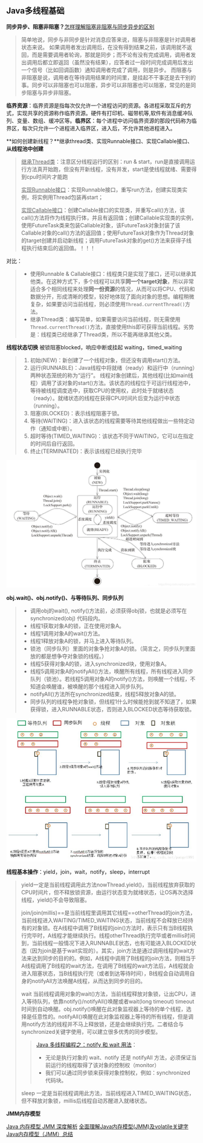 ## Java多线程基础

**同步异步、阻塞非阻塞？**[怎样理解阻塞非阻塞与同步异步的区别](https://www.zhihu.com/question/19732473)

> 简单地说，同步与非同步是针对消息应答来说，阻塞与非阻塞是针对调用者状态来说。	如果调用者发出调用后，在没有得到结果之前，该调用就不返回，而是需要调用者轮询，那就是同步；而不论有没有完成调用，调用者发出调用后都立即返回（虽然没有结果），应答者过一段时间完成调用后发出一个信号（比如回调函数）通知调用者完成了调用，则是异步。	而阻塞与非阻塞是说，调用者在等待调用结果的时间里，是挂起不干事还是去干别的事。同步可以非阻塞也可以阻塞，异步可以非阻塞也可以阻塞，常见的是同步阻塞与异步非阻塞。
>

**临界资源**：临界资源是指每次仅允许一个进程访问的资源。各进程采取互斥的方式，实现共享的资源称作临界资源。硬件有打印机、磁带机等,软件有消息缓冲队列、变量、数组、缓冲区等。**临界区**：每个进程中访问临界资源的那段代码称为临界区，每次只允许一个进程进入临界区，进入后，不允许其他进程进入。

**如何创建新线程？**继承thread类、实现Runnable接口、实现Callable接口、**从线程池中创建**

> <u>继承Thread类</u>：注意区分线程运行的区别：run & start，run是直接调用运行方法真开始跑，但没有开新线程，没有并发，start是使线程就绪、需要得到cpu时间片才能跑
>
> <u>实现Runnable接口</u>：实现Runnable接口，重写run方法，创建实现类实例，将实例用Thread包装再start；
>
> <u>实现Callable接口</u>：创建Callable接口的实现类，并重写call()方法，该call()方法将作为线程执行体，并且有返回值；创建Callable实现类的实例，使用FutureTask类来包装Callable对象，该FutureTask对象封装了该Callable对象的call()方法的返回值；使用FutureTask对象作为Thread对象的target创建并启动新线程；调用FutureTask对象的get()方法来获得子线程执行结束后的返回值。！！！

对比：

> - 使用Runnable & Callable接口：线程类只是实现了接口，还可以继承其他类。在这种方式下，多个线程可以共享**同一个target对象**，所以非常适合多个相同线程来处理**同一份资源**的情况，从而可以将CPU、代码和数据分开，形成清晰的模型，较好地体现了面向对象的思想。编程稍微复杂，如果要访问当前线程，则必须使用`Thread.currentThread()`方法。
> - 继承Thread类：编写简单，如果需要访问当前线程，则无需使用`Thread.currentThread()`方法，直接使用this即可获得当前线程。劣势是：线程类已经继承了Thread类，所以不能再继承其他父类。

**线程状态切换** 被锁阻塞blocked，响应中断或挂起 waiting，timed_waiting

> 1. 初始(NEW)：新创建了一个线程对象，但还没有调用start()方法。
> 2. 运行(RUNNABLE)：Java线程中将就绪（ready）和运行中（running）两种状态笼统的称为“运行”。
> 线程对象创建后，其他线程(比如main线程）调用了该对象的start()方法。该状态的线程位于可运行线程池中，等待被线程调度选中，获取CPU的使用权，此时处于就绪状态（ready）。就绪状态的线程在获得CPU时间片后变为运行中状态（running）。
> 3. 阻塞(BLOCKED)：表示线程阻塞于锁。
> 4. 等待(WAITING)：进入该状态的线程需要等待其他线程做出一些特定动作（通知或中断）。
> 5. 超时等待(TIMED_WAITING)：该状态不同于WAITING，它可以在指定的时间后自行返回。
> 6. 终止(TERMINATED)：表示该线程已经执行完毕

![img](assets/20181120173640764.jpeg)

**obj.wait()、obj.notify()、与等待队列、同步队列**

> - 调用obj的wait(), notify()方法前，必须获得obj锁，也就是必须写在synchronized(obj) 代码段内。
> - 线程1获取对象A的锁，正在使用对象A。
> - 线程1调用对象A的wait()方法。
> - 线程1释放对象A的锁，并马上进入等待队列。
> - 锁池（同步队列）里面的对象争抢对象A的锁。（简言之，同步队列里面放的都是想争夺对象锁的线程。）
> - 线程5获得对象A的锁，进入synchronized块，使用对象A。
> - 线程5调用对象A的notifyAll()方法，唤醒所有线程，所有线程进入同步队列（锁池）。若线程5调用对象A的notify()方法，则唤醒一个线程，不知道会唤醒谁，被唤醒的那个线程进入同步队列。
> - notifyAll()方法所在synchronized结束，线程5释放对象A的锁。
> - 同步队列的线程争抢对象锁，但线程1什么时候能抢到就不知道了，如果获得锁，进入RUNNABLE状态，否则进入BLOCKED状态等待获取锁。
>

![img](assets/20180701221233161-1562202105433.jpg)

**线程基本操作**：yield，join，wait，notify，sleep，interrupt

> yield一定是当前线程调用此方法nowThread.yield()，当前线程放弃获取的CPU时间片，但不释放锁资源，由运行状态变为就绪状态，让OS再次选择线程，yield()不会导致阻塞。
>
> join/join(millis)==是当前线程里调用其它线程==otherThread的join方法，当前线程进入WAITING/TIMED_WAITING状态，当前线程不会释放已经持有的对象锁。在A线程中调用了B线程的join()方法时，表示只有当B线程执行完毕时，A线程才能继续执行。线程otherThread执行完毕或者millis时间到，当前线程一般情况下进入RUNNABLE状态，也有可能进入BLOCKED状态（因为join是基于wait实现的）。其实，join方法是通过调用线程的wait方法来达到同步的目的的。例如，A线程中调用了B线程的join方法，则相当于A线程调用了B线程的wait方法，在调用了B线程的wait方法后，A线程就会进入阻塞状态，当B线程执行完（或者到达等待时间），B线程会自动调用自身的notifyAll方法唤醒A线程，从而达到同步的目的。
>
> wait 当前线程调用对象的wait()方法，当前线程释放对象锁，让出CPU，进入等待队列，依靠notify()/notifyAll()唤醒或者wait(long timeout) timeout时间到自动唤醒。obj.notify()唤醒在此对象监视器上等待的单个线程，选择是任意性的。notifyAll()唤醒在此对象监视器上等待的所有线程，但是调用notify方法的线程并不马上释放锁，还是会继续执行完。二者结合与synchronized关键字使用，可以建立很多优秀的同步模型。
>
> >  [Java 多线程编程之：notify 和 wait 用法](https://segmentfault.com/a/1190000018096174)：
> >
> > - 无论是执行对象的 wait、notify 还是 notifyAll 方法，必须保证当前运行的线程取得了该对象的控制权（monitor）
> > - 我们可以通过同步锁来获得对象控制权，例如：synchronized 代码块。
>
> sleep 一定是当前线程调用此方法，当前线程进入TIMED_WAITING状态，但不释放对象锁，millis后线程自动苏醒进入就绪状态。

**JMM内存模型** 

[Java 内存模型 JMM 深度解析](https://juejin.im/post/5a27ab3851882546d71f36e1)             [全面理解Java内存模型(JMM)及volatile关键字](https://blog.csdn.net/javazejian/article/details/72772461)               [Java内存模型（JMM）总结](https://zhuanlan.zhihu.com/p/29881777)

